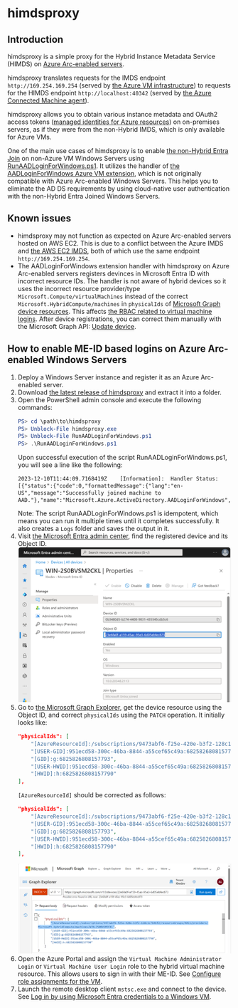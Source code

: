 # himdsproxy

## Introduction

himdsproxy is a simple proxy for the Hybrid Instance Metadata Service (HIMDS) on [Azure Arc-enabled servers](https://learn.microsoft.com/en-us/azure/azure-arc/servers/overview).

himdsproxy translates requests for the IMDS endpoint `http://169.254.169.254` (served by [the Azure VM infrastructure](https://learn.microsoft.com/en-us/azure/virtual-machines/instance-metadata-service)) to requests for the HIMDS endpoint `http://localhost:40342` (served by [the Azure Connected Machine agent](https://learn.microsoft.com/en-us/azure/azure-arc/servers/agent-overview)).

himdsproxy allows you to obtain various instance metadata and OAuth2 access tokens ([managed identities for Azure resources](https://learn.microsoft.com/en-us/entra/identity/managed-identities-azure-resources/overview)) on on-premises servers, as if they were from the non-Hybrid IMDS, which is only available for Azure VMs.

One of the main use cases of himdsproxy is to enable [the non-Hybrid Entra Join](https://learn.microsoft.com/en-us/entra/identity/devices/concept-directory-join) on non-Azure VM Windows Servers using [RunAADLoginForWindows.ps1](RunAADLoginForWindows.ps1).  It utilizes the handler of [the AADLoginForWindows Azure VM extension](https://learn.microsoft.com/en-us/entra/identity/devices/howto-vm-sign-in-azure-ad-windows), which is not originally compatible with Azure Arc-enabled Windows Servers.  This helps you to eliminate the AD DS requirements by using cloud-native user authentication with the non-Hybrid Entra Joined Windows Servers.

## Known issues

- himdsproxy may not function as expected on Azure Arc-enabled servers hosted on AWS EC2.  This is due to a conflict between the Azure IMDS and [the AWS EC2 IMDS](https://docs.aws.amazon.com/AWSEC2/latest/UserGuide/ec2-instance-metadata.html), both of which use the same endpoint `http://169.254.169.254`. 
- The AADLoginForWindows extension handler with himdsproxy on Azure Arc-enabled servers registers devinces in Microsoft Entra ID with incorrect resource IDs.  The handler is not aware of hybrid devices so it uses the incorrect resource provider/type `Microsoft.Compute/virtualMachines` instead of the correct `Microsoft.HybridCompute/machines` in `physicalIds` of [Microsoft Graph device resources](https://learn.microsoft.com/en-us/graph/api/resources/device).  This affects [the RBAC related to virtual machine logins](https://learn.microsoft.com/en-us/entra/identity/devices/howto-vm-sign-in-azure-ad-windows#configure-role-assignments-for-the-vm).  After device registrations, you can correct them manually with the Microsoft Graph API: [Update device](https://learn.microsoft.com/en-us/graph/api/device-update).

## How to enable ME-ID based logins on Azure Arc-enabled Windows Servers

1. Deploy a Windows Server instance and register it as an Azure Arc-enabled server.
2. Download [the latest release of himdsproxy](https://github.com/yaegashi/himdsproxy/releases) and extract it into a folder.
3. Open the PowerShell admin console and execute the following commands:
    ```powershell
    PS> cd \path\to\himdsproxy
    PS> Unblock-File himdsproxy.exe
    PS> Unblock-File RunAADLoginForWindows.ps1
    PS> .\RunAADLoginForWindows.ps1
    ```
    Upon successful execution of the script RunAADLoginForWindows.ps1, you will see a line like the following:
    ```text
    2023-12-10T11:44:09.7168419Z    [Information]:  Handler Status: [{"status":{"code":0,"formattedMessage":{"lang":"en-US","message":"Successfully joined machine to AAD."},"name":"Microsoft.Azure.ActiveDirectory.AADLoginForWindows","operation":"AADJoin","status":"success","substatus":null},"timestampUTC":"\/Date(1702208649716)\/","version":"1"}]
    ```
   Note: The script RunAADLoginForWindows.ps1 is idempotent, which means you can run it multiple times until it completes successfully.  It also creates a `Logs` folder and saves the output in it.
4. Visit [the Microsoft Entra admin center](https://entra.microsoft.com), find the registered device and its Object ID.
![](assets/microsoft_entra_admin_center.png)
5. Go to [the Microsoft Graph Explorer](https://developer.microsoft.com/en-us/graph/graph-explorer), get the device resource using the Object ID, and correct `physicalIds` using the `PATCH` operation.
   It initially looks like:
    ```json
    "physicalIds": [
        "[AzureResourceId]:/subscriptions/9473abf6-f25e-420e-b3f2-128c1c7b46f2/resourceGroups/ARC1/providers/Microsoft.Compute/virtualMachines/WIN-2S0BVSM2CKL",
        "[USER-GID]:951ecd58-300c-46ba-8844-a55cef65c49a:6825826808157793",
        "[GID]:g:6825826808157793",
        "[USER-HWID]:951ecd58-300c-46ba-8844-a55cef65c49a:6825826808157790",
        "[HWID]:h:6825826808157790"
    ],
    ```
    `[AzureResourceId]` should be corrected as follows:
    ```json
    "physicalIds": [
        "[AzureResourceId]:/subscriptions/9473abf6-f25e-420e-b3f2-128c1c7b46f2/resourceGroups/ARC1/providers/Microsoft.HybridCompute/machines/WIN-2S0BVSM2CKL",
        "[USER-GID]:951ecd58-300c-46ba-8844-a55cef65c49a:6825826808157793",
        "[GID]:g:6825826808157793",
        "[USER-HWID]:951ecd58-300c-46ba-8844-a55cef65c49a:6825826808157790",
        "[HWID]:h:6825826808157790"
    ],
    ```
    ![](assets/microsoft_graph_explorer.png)
6. Open the Azure Portal and assign the `Virtual Machine Administrator Login` or `Virtual Machine User Login` role to the hybrid virtual machine resource.  This allows users to sign in with their ME-ID.  See [Configure role assignments for the VM](https://learn.microsoft.com/en-us/entra/identity/devices/howto-vm-sign-in-azure-ad-windows#configure-role-assignments-for-the-vm).
7. Launch the remote desktop client `mstsc.exe` and connect to the device. See [Log in by using Microsoft Entra credentials to a Windows VM](https://learn.microsoft.com/en-us/entra/identity/devices/howto-vm-sign-in-azure-ad-windows#log-in-by-using-microsoft-entra-credentials-to-a-windows-vm).